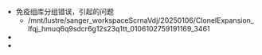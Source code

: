 - 免疫组库分组错误，引起的问题
	- /mnt/lustre/sanger_workspaceScrnaVdj/20250106/ClonelExpansion_lfqj_hmuq6q9sdcr6g12s23q1tt_0106102759191169_3461
-
-